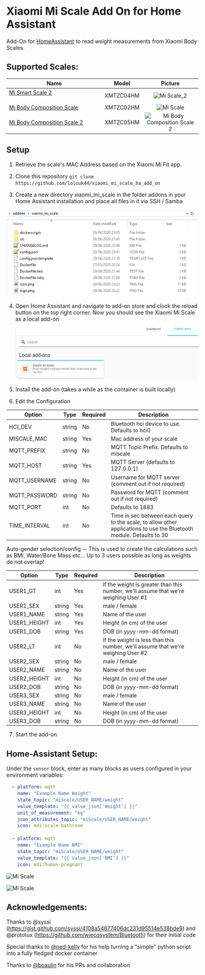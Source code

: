 # Xiaomi Mi Scale Add On for Home Assistant

Add-On for [HomeAssistant](https://www.home-assistant.io/) to read weight measurements from Xiaomi Body Scales.

## Supported Scales:
Name | Model | Picture
--- | --- | :---:
[Mi Smart Scale 2](https://www.mi.com/global/scale) &nbsp; &nbsp; &nbsp; &nbsp; &nbsp; &nbsp; &nbsp; &nbsp; &nbsp; &nbsp; &nbsp; &nbsp; &nbsp; &nbsp; &nbsp; &nbsp; &nbsp; &nbsp; &nbsp; &nbsp; &nbsp; &nbsp; &nbsp; &nbsp; &nbsp; &nbsp; &nbsp; &nbsp; &nbsp; &nbsp; &nbsp; &nbsp; &nbsp; &nbsp; &nbsp; &nbsp; &nbsp; &nbsp; &nbsp; &nbsp; &nbsp; &nbsp; &nbsp; &nbsp; &nbsp; &nbsp; &nbsp; | XMTZC04HM | ![Mi Scale_2](https://github.com/lolouk44/xiaomi_mi_scale/blob/master/Screenshots/Mi_Smart_Scale_2_Thumb.png)
[Mi Body Composition Scale](https://www.mi.com/global/mi-body-composition-scale/) | XMTZC02HM | ![Mi Scale](https://github.com/lolouk44/xiaomi_mi_scale/blob/master/Screenshots/Mi_Body_Composition_Scale_Thumb.png)
[Mi Body Composition Scale 2](https://c.mi.com/thread-2289389-1-0.html) | XMTZC05HM | ![Mi Body Composition Scale 2](https://github.com/lolouk44/xiaomi_mi_scale/blob/master/Screenshots/Mi_Body_Composition_Scale_2_Thumb.png)


## Setup

1. Retrieve the scale's MAC Address based on the Xiaomi Mi Fit app.

2. Clone this repository
`git clone https://github.com/lolouk44/xiaomi_mi_scale_ha_add_on`

3. Create a new directory xiaomi_mi_scale in the folder addons in your Home Assistant installation and place all files in it via SSH / Samba

![Add-On](Screenshots/addon.png)

4. Open Home Assistant and navigate to add-on store and clock the reload button on the top right corner. Now you should see the Xiaomi Mi Scale as a local add-on
![Add-On Store](Screenshots/addon_store.png)

5. Install the add-on (takes a while as the container is built locally)

6. Edit the Configuration


Option | Type | Required | Description
--- | --- | --- | ---
HCI_DEV | string | No | Bluetooth hci device to use. Defaults to hci0
MISCALE_MAC | string | Yes | Mac address of your scale
MQTT_PREFIX | string | No | MQTT Topic Prefix. Defaults to miscale
MQTT_HOST | string | Yes | MQTT Server (defaults to 127.0.0.1)
MQTT_USERNAME | string | No | Username for MQTT server (comment out if not required)
MQTT_PASSWORD | string | No | Password for MQTT (comment out if not required)
MQTT_PORT | int | No | Defaults to 1883
TIME_INTERVAL | int | No | Time in sec between each query to the scale, to allow other applications to use the Bluetooth module. Defaults to 30


Auto-gender selection/config -- This is used to create the calculations such as BMI, Water/Bone Mass etc...
Up to 3 users possible as long as weights do not overlap!

Option | Type | Required | Description
--- | --- | --- | ---
USER1_GT | int | Yes | If the weight is greater than this number, we'll assume that we're weighing User #1
USER1_SEX | string | Yes | male / female
USER1_NAME | string | Yes | Name of the user
USER1_HEIGHT | int | Yes | Height (in cm) of the user
USER1_DOB | string | Yes | DOB (in yyyy-mm-dd format)
USER2_LT | int | No | If the weight is less than this number, we'll assume that we're weighing User #2
USER2_SEX | string | No | male / female
USER2_NAME | string | No | Name of the user
USER2_HEIGHT | int | No |Height (in cm) of the user
USER2_DOB | string | No | DOB (in yyyy-mm-dd format)
USER3_SEX | string | No | male / female
USER3_NAME | string | No | Name of the user
USER3_HEIGHT | int | No |Height (in cm) of the user
USER3_DOB | string | No | DOB (in yyyy-mm-dd format)


7. Start the add-on


## Home-Assistant Setup:
Under the `sensor` block, enter as many blocks as users configured in your environment variables:

```yaml
  - platform: mqtt
    name: "Example Name Weight"
    state_topic: "miScale/USER_NAME/weight"
    value_template: "{{ value_json['Weight'] }}"
    unit_of_measurement: "kg"
    json_attributes_topic: "miScale/USER_NAME/weight"
    icon: mdi:scale-bathroom

  - platform: mqtt
    name: "Example Name BMI"
    state_topic: "miScale/USER_NAME/weight"
    value_template: "{{ value_json['BMI'] }}"
    icon: mdi:human-pregnant

```

![Mi Scale](https://github.com/lolouk44/xiaomi_mi_scale/blob/master/Screenshots/HA_Lovelace_Card.png)

![Mi Scale](https://github.com/lolouk44/xiaomi_mi_scale/blob/master/Screenshots/HA_Lovelace_Card_Details.png)

## Acknowledgements:
Thanks to @syssi (https://gist.github.com/syssi/4108a54877406dc231d95514e538bde9) and @prototux (https://github.com/wiecosystem/Bluetooth) for their initial code

Special thanks to [@ned-kelly](https://github.com/ned-kelly) for his help turning a "simple" python script into a fully fledged docker container

Thanks to [@bpaulin](https://github.com/bpaulin) for his PRs and collaboration
